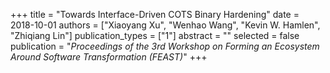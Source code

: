 +++
title = "Towards Interface-Driven COTS Binary Hardening"
date = 2018-10-01
authors = ["Xiaoyang Xu", "Wenhao Wang", "Kevin W. Hamlen", "Zhiqiang Lin"]
publication_types = ["1"]
abstract = ""
selected = false
publication = "*Proceedings of the 3rd Workshop on Forming an Ecosystem Around Software Transformation (FEAST)*"
+++

